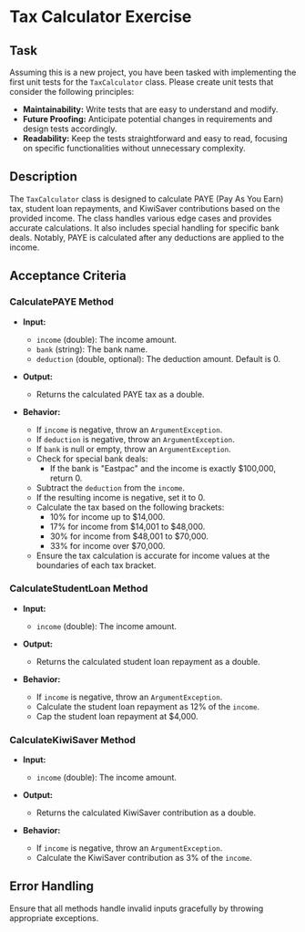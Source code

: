 # Tax Calculator Exercise

## Task
Assuming this is a new project, you have been tasked with implementing the first unit tests for the `TaxCalculator` class. Please create unit tests that consider the following principles:
- **Maintainability:** Write tests that are easy to understand and modify.
- **Future Proofing:** Anticipate potential changes in requirements and design tests accordingly.
- **Readability:** Keep the tests straightforward and easy to read, focusing on specific functionalities without unnecessary complexity.

## Description
The `TaxCalculator` class is designed to calculate PAYE (Pay As You Earn) tax, student loan repayments, and KiwiSaver contributions based on the provided income. The class handles various edge cases and provides accurate calculations. It also includes special handling for specific bank deals. Notably, PAYE is calculated after any deductions are applied to the income.

## Acceptance Criteria

### CalculatePAYE Method
- **Input:**
  - `income` (double): The income amount.
  - `bank` (string): The bank name.
  - `deduction` (double, optional): The deduction amount. Default is 0.
  
- **Output:**
  - Returns the calculated PAYE tax as a double.

- **Behavior:**
  - If `income` is negative, throw an `ArgumentException`.
  - If `deduction` is negative, throw an `ArgumentException`.
  - If `bank` is null or empty, throw an `ArgumentException`.
  - Check for special bank deals:
    - If the bank is "Eastpac" and the income is exactly $100,000, return 0.
  - Subtract the `deduction` from the `income`.
  - If the resulting income is negative, set it to 0.
  - Calculate the tax based on the following brackets:
    - 10% for income up to $14,000.
    - 17% for income from $14,001 to $48,000.
    - 30% for income from $48,001 to $70,000.
    - 33% for income over $70,000.
  - Ensure the tax calculation is accurate for income values at the boundaries of each tax bracket.

### CalculateStudentLoan Method
- **Input:**
  - `income` (double): The income amount.

- **Output:**
  - Returns the calculated student loan repayment as a double.

- **Behavior:**
  - If `income` is negative, throw an `ArgumentException`.
  - Calculate the student loan repayment as 12% of the `income`.
  - Cap the student loan repayment at $4,000.

### CalculateKiwiSaver Method
- **Input:**
  - `income` (double): The income amount.

- **Output:**
  - Returns the calculated KiwiSaver contribution as a double.

- **Behavior:**
  - If `income` is negative, throw an `ArgumentException`.
  - Calculate the KiwiSaver contribution as 3% of the `income`.

## Error Handling
Ensure that all methods handle invalid inputs gracefully by throwing appropriate exceptions.
